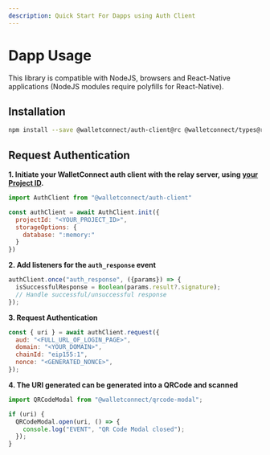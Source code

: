 ```yaml
---
description: Quick Start For Dapps using Auth Client
---
```


# Dapp Usage

This library is compatible with NodeJS, browsers and React-Native applications \(NodeJS modules require polyfills for React-Native\).

## Installation

```bash npm2yarn
npm install --save @walletconnect/auth-client@rc @walletconnect/types@rc
```

## Request Authentication

**1. Initiate your WalletConnect auth client with the relay server, using [your Project ID](../../introduction/cloud.md#project-id).**

```javascript
import AuthClient from "@walletconnect/auth-client"

const authClient = await AuthClient.init({
  projectId: "<YOUR_PROJECT_ID>",
  storageOptions: {
    database: ":memory:"
  }
})
```

**2. Add listeners for the `auth_response` event**

```javascript
authClient.once("auth_response", ({params}) => {
  isSuccessfulResponse = Boolean(params.result?.signature);
  // Handle successful/unsuccessful response
});
```

**3. Request Authentication**

```javascript
const { uri } = await authClient.request({
  aud: "<FULL_URL_OF_LOGIN_PAGE>",
  domain: "<YOUR_DOMAIN>",
  chainId: "eip155:1",
  nonce: "<GENERATED_NONCE>",
});
```

**4. The URI generated can be generated into a QRCode and scanned**

```javascript
import QRCodeModal from "@walletconnect/qrcode-modal";

if (uri) {
  QRCodeModal.open(uri, () => {
    console.log("EVENT", "QR Code Modal closed");
  });
}
```


